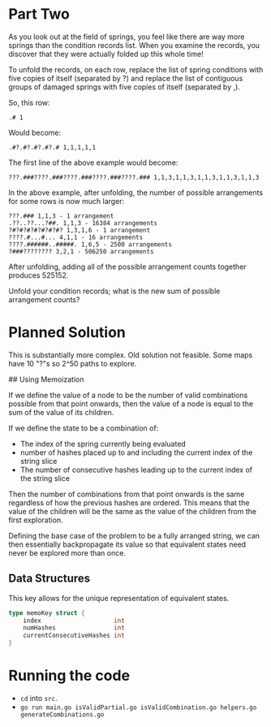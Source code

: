# Part Two

As you look out at the field of springs, you feel like there are way more springs than the condition records list. When you examine the records, you discover that they were actually folded up this whole time!

To unfold the records, on each row, replace the list of spring conditions with five copies of itself (separated by ?) and replace the list of contiguous groups of damaged springs with five copies of itself (separated by ,).

So, this row:

```
.# 1
```

Would become:

```
.#?.#?.#?.#?.# 1,1,1,1,1
```

The first line of the above example would become:

```
???.###????.###????.###????.###????.### 1,1,3,1,1,3,1,1,3,1,1,3,1,1,3
```

In the above example, after unfolding, the number of possible arrangements for some rows is now much larger:

```
???.### 1,1,3 - 1 arrangement
.??..??...?##. 1,1,3 - 16384 arrangements
?#?#?#?#?#?#?#? 1,3,1,6 - 1 arrangement
????.#...#... 4,1,1 - 16 arrangements
????.######..#####. 1,6,5 - 2500 arrangements
?###???????? 3,2,1 - 506250 arrangements
```

After unfolding, adding all of the possible arrangement counts together produces 525152.

Unfold your condition records; what is the new sum of possible arrangement counts?

# Planned Solution

This is substantially more complex. Old solution not feasible. Some maps have 10 "?"s so 2^50 paths to explore.

## Using Memoization

If we define the value of a node to be the number of valid combinations possible from that point onwards, then the value of a node is equal to the sum of the value of its children.

If we define the state to be a combination of:
* The index of the spring currently being evaluated
* number of hashes placed up to and including the current index of the string slice
* The number of consecutive hashes leading up to the current index of the string slice

Then the number of combinations from that point onwards is the same regardless of how the previous hashes are ordered.
This means that the value of the children will be the same as the value of the children from the first exploration.

Defining the base case of the problem to be a fully arranged string, we can then essentially backpropagate its value so that equivalent states need never be explored more than once.

## Data Structures

This key allows for the unique representation of equivalent states.

```go
type memoKey struct {
	index                    int
	numHashes                int
	currentConsecutiveHashes int
}
```

# Running the code

* `cd` into `src`.
* `go run main.go isValidPartial.go isValidCombination.go helpers.go generateCombinations.go`
